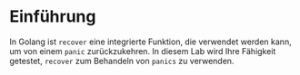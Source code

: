 # Einführung

In Golang ist `recover` eine integrierte Funktion, die verwendet werden kann, um von einem `panic` zurückzukehren. In diesem Lab wird Ihre Fähigkeit getestet, `recover` zum Behandeln von `panics` zu verwenden.
